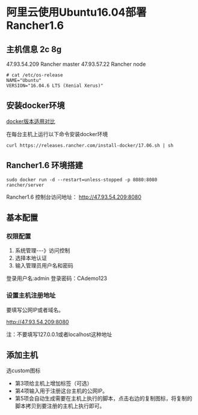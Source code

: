 # 阿里云使用Ubuntu16.04部署Rancher1.6

## 主机信息 2c 8g

47.93.54.209  Rancher master
47.93.57.22   Rancher node

```
# cat /etc/os-release
NAME="Ubuntu"
VERSION="16.04.6 LTS (Xenial Xerus)"
```
## 安装docker环境

[docker版本适用对比](https://rancher.com/docs/rancher/v1.6/zh/hosts/#docker%E7%89%88%E6%9C%AC%E9%80%82%E7%94%A8%E5%AF%B9%E6%AF%94)

在每台主机上运行以下命令安装docker环境

```
curl https://releases.rancher.com/install-docker/17.06.sh | sh
```

## Rancher1.6 环境搭建

```
sudo docker run -d --restart=unless-stopped -p 8080:8080 rancher/server
```

Rancher1.6 控制台访问地址：
http://47.93.54.209:8080

## 基本配置

### 权限配置

1. 系统管理---》访问控制
2. 选择本地认证
3. 输入管理员用户名和密码

登录用户名:admin
登录密码：CAdemo123

### 设置主机注册地址

要填写公网IP或者域名。

http://47.93.54.209:8080

注：不要填写127.0.0.1或者localhost这种地址

## 添加主机

选custom图标

* 第3项给主机上增加标签（可选）
* 第4项输入用于注册这台主机的公网IP。
* 第5项会自动生成需要在主机上执行的脚本，点击右边的复制图标，将复制的脚本拷贝到要注册的主机上执行即可。
